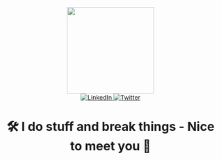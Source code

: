 <div id="header" align="center">
  <img src="https://media.giphy.com/media/fBOdXBxwoydCs7RK7b/giphy.gif" width="200"/>
  
  <div id="badges">
    <a href="https://www.linkedin.com/in/seanmarpo">
      <img src="https://img.shields.io/badge/LinkedIn-blue?style=for-the-badge&logo=linkedin&logoColor=white" alt="LinkedIn"/>
    </a>
    <a href="https://twitter.com/seanmarpo">
      <img src="https://img.shields.io/badge/Twitter-blue?style=for-the-badge&logo=twitter&logoColor=white" alt="Twitter"/>
    </a>
  </div>
  
  <h1>🛠 I do stuff and break things - Nice to meet you 👋</h1>
</div>

